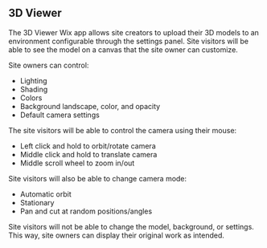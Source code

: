 ## 3D Viewer

The 3D Viewer Wix app allows site creators to upload their 3D models to an environment configurable through the settings panel. Site visitors will be able to see the model on a canvas that the site owner can customize.

Site owners can control:
* Lighting
* Shading
* Colors
* Background landscape, color, and opacity
* Default camera settings

The site visitors will be able to control the camera using their mouse:
* Left click and hold to orbit/rotate camera
* Middle click and hold to translate camera
* Middle scroll wheel to zoom in/out

Site visitors will also be able to change camera mode:
* Automatic orbit
* Stationary
* Pan and cut at random positions/angles

Site visitors will not be able to change the model, background, or settings. This way, site owners can display their original work as intended.
